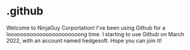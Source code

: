 # .github
Welcome to NinjaGuy Corportation! I've been using Github for a looooooooooooooooooooooong time. I starting to use Github on March 2022, with an account named hedgesoft. Hope you can join it!
